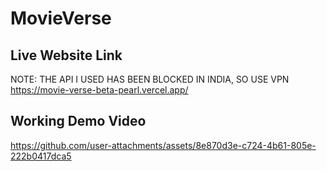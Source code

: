 # MovieVerse
## Live Website Link
NOTE: THE API I USED HAS BEEN BLOCKED IN INDIA, SO USE VPN
https://movie-verse-beta-pearl.vercel.app/
## Working Demo Video
https://github.com/user-attachments/assets/8e870d3e-c724-4b61-805e-222b0417dca5
